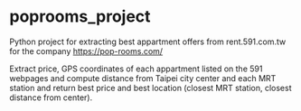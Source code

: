 # poprooms_project
Python project for extracting best appartment offers from rent.591.com.tw for the company https://pop-rooms.com/


Extract price, GPS coordinates of each appartment listed on the 591 webpages and compute distance from Taipei city center and each MRT station and return best price and best location (closest MRT station, closest distance from center).
